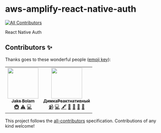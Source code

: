 # aws-amplify-react-native-auth
<!-- ALL-CONTRIBUTORS-BADGE:START - Do not remove or modify this section -->
[![All Contributors](https://img.shields.io/badge/all_contributors-2-orange.svg?style=flat-square)](#contributors-)
<!-- ALL-CONTRIBUTORS-BADGE:END -->
React Native Auth

## Contributors ✨

Thanks goes to these wonderful people ([emoji key](https://allcontributors.org/docs/en/emoji-key)):

<!-- ALL-CONTRIBUTORS-LIST:START - Do not remove or modify this section -->
<!-- prettier-ignore-start -->
<!-- markdownlint-disable -->
<table>
  <tr>
    <td align="center"><a href="https://jakebolam.com"><img src="https://avatars2.githubusercontent.com/u/3534236?v=4" width="100px;" alt=""/><br /><sub><b>Jake Bolam</b></sub></a><br /><a href="#infra-jakebolam" title="Infrastructure (Hosting, Build-Tools, etc)">🚇</a> <a href="https://github.com/kurbanovjasur/aws-amplify-react-native-auth/commits?author=jakebolam" title="Tests">⚠️</a> <a href="https://github.com/kurbanovjasur/aws-amplify-react-native-auth/commits?author=jakebolam" title="Code">💻</a></td>
    <td align="center"><a href="https://medium.com/react-native-init"><img src="https://avatars0.githubusercontent.com/u/6774813?v=4" width="100px;" alt=""/><br /><sub><b>ДимкаРеактнативный</b></sub></a><br /><a href="#video-gHashTag" title="Videos">📹</a> <a href="https://github.com/kurbanovjasur/aws-amplify-react-native-auth/commits?author=gHashTag" title="Code">💻</a> <a href="#content-gHashTag" title="Content">🖋</a> <a href="https://github.com/kurbanovjasur/aws-amplify-react-native-auth/commits?author=gHashTag" title="Documentation">📖</a> <a href="#design-gHashTag" title="Design">🎨</a> <a href="#ideas-gHashTag" title="Ideas, Planning, & Feedback">🤔</a> <a href="#maintenance-gHashTag" title="Maintenance">🚧</a></td>
  </tr>
</table>

<!-- markdownlint-enable -->
<!-- prettier-ignore-end -->
<!-- ALL-CONTRIBUTORS-LIST:END -->

This project follows the [all-contributors](https://github.com/all-contributors/all-contributors) specification. Contributions of any kind welcome!